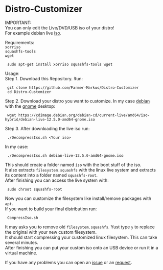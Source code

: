 # Distro-Customizer

IMPORTANT: <br />
You can only edit the Live/DVD/USB iso of your distro! <br />
For example debian live [iso](https://cdimage.debian.org/debian-cd/current-live/amd64/iso-hybrid/). <br />

Requirements: <br />
`xorriso` <br />
`squashfs-tools` <br />
`wget` <br />

     sudo apt-get install xorriso squashfs-tools wget

Usage: <br />
Step 1. Download this Repository. Run: <br /> 

     git clone https://github.com/Farmer-Markus/Distro-Customizer
     cd Distro-Customizer

Step 2. Download your distro you want to customize. In my case [debian](https://www.debian.org/) with the [gnome](https://www.gnome.org/) desktop:  <br />

     wget https://cdimage.debian.org/debian-cd/current-live/amd64/iso-hybrid/debian-live-12.5.0-amd64-gnome.iso

Step 3. After downloading the live iso run:  <br />
     
     ./DecompressIso.sh <Your iso>
In my case:

     ./DecompressIso.sh debian-live-12.5.0-amd64-gnome.iso
This should create  a folder named `iso` with the boot stuff of the iso. <br />
It also extracts `filesystem.squashfs` with the linux live system and extracts its content into a folder named `squashfs-root`. <br />
After finishing you can access the live system with:

     sudo chroot squashfs-root
Now you can customize the filesystem like install/remove packages with `apt`. <br />
If you want to build your final distribution run:

     CompressIso.sh
It may asks you to remove old `filesystem.squashfs`. Yust type `y` to replace the original with your new custom filesystem. <br />
It should start compressing your customized linux filesystem. This can take several minutes. <br />
After finishing you can put your custom iso onto an USB device or run it in a virtual machine. <br />

If you have any problems you can open an [issue](https://github.com/Farmer-Markus/Distro-Customizer/issues) or an [request](https://github.com/Farmer-Markus/Distro-Customizer/pulls).
